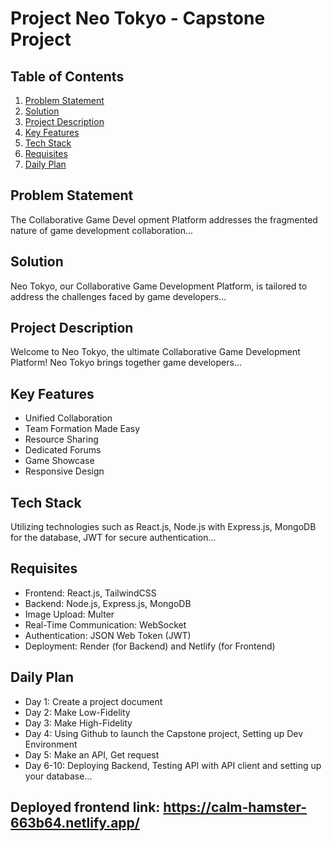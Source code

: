 # Project Neo Tokyo - Capstone Project

## Table of Contents

1. [Problem Statement](#problem-statement)
2. [Solution](#solution)
3. [Project Description](#project-description)
4. [Key Features](#key-features)
5. [Tech Stack](#tech-stack)
6. [Requisites](#requisites)
7. [Daily Plan](#daily-plan)

## Problem Statement

The Collaborative Game Devel opment Platform addresses the fragmented nature of game development collaboration...

## Solution

Neo Tokyo, our Collaborative Game Development Platform, is tailored to address the challenges faced by game developers...

## Project Description

Welcome to Neo Tokyo, the ultimate Collaborative Game Development Platform! Neo Tokyo brings together game developers...

## Key Features

- Unified Collaboration
- Team Formation Made Easy
- Resource Sharing
- Dedicated Forums
- Game Showcase
- Responsive Design

## Tech Stack

Utilizing technologies such as React.js, Node.js with Express.js, MongoDB for the database, JWT for secure authentication...

## Requisites

- Frontend: React.js, TailwindCSS
- Backend: Node.js, Express.js, MongoDB
- Image Upload: Multer
- Real-Time Communication: WebSocket
- Authentication: JSON Web Token (JWT)
- Deployment: Render (for Backend) and Netlify (for Frontend)

## Daily Plan

- Day 1: Create a project document
- Day 2: Make Low-Fidelity
- Day 3: Make High-Fidelity
- Day 4: Using Github to launch the Capstone project, Setting up Dev Environment
- Day 5: Make an API, Get request
- Day 6-10: Deploying Backend, Testing API with API client and setting up your database...


## Deployed frontend link: https://calm-hamster-663b64.netlify.app/